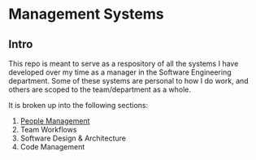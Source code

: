 # Management Systems

## Intro

This repo is meant to serve as a respository of all the systems I have developed over my time as a manager in the Software Engineering department. Some of these systems are personal to how I do work, and others are scoped to the team/department as a whole.

It is broken up into the following sections:

1. [People Management](./people-management)
2. Team Workflows
3. Software Design & Architecture
4. Code Management
